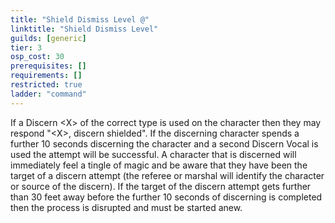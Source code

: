 ```yaml
---
title: "Shield Dismiss Level @"
linktitle: "Shield Dismiss Level"
guilds: [generic]
tier: 3
osp_cost: 30
prerequisites: []
requirements: []
restricted: true
ladder: "command"
---
```

If a Discern \<X> of the correct type is used on the character then they may respond "\<X>, discern shielded". If the discerning character spends a further 10 seconds discerning the character and a second Discern Vocal is used the attempt will be successful. A character that is discerned will immediately feel a tingle of magic and be aware that they have been the target of a discern attempt (the referee or marshal will identify the character or source of the discern). If the target of the discern attempt gets further than 30 feet away before the further 10 seconds of discerning is completed then the process is disrupted and must be started anew.